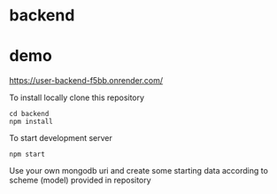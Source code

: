 # backend

# demo 
https://user-backend-f5bb.onrender.com/

To install locally
clone this repository

```
cd backend
npm install
```
To start development server
```
npm start
```

Use your own mongodb uri and create some starting data according to scheme (model) provided in repository
